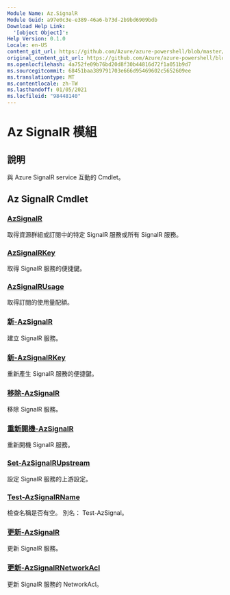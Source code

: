 ```yaml
---
Module Name: Az.SignalR
Module Guid: a97e0c3e-e389-46a6-b73d-2b9bd6909bdb
Download Help Link:
  '[object Object]': 
Help Version: 0.1.0
Locale: en-US
content_git_url: https://github.com/Azure/azure-powershell/blob/master/src/SignalR/SignalR/help/Az.SignalR.md
original_content_git_url: https://github.com/Azure/azure-powershell/blob/master/src/SignalR/SignalR/help/Az.SignalR.md
ms.openlocfilehash: 4a752fe09b76bd20d8f30b44816d72f1a051b9d7
ms.sourcegitcommit: 68451baa389791703e666d95469602c5652609ee
ms.translationtype: MT
ms.contentlocale: zh-TW
ms.lasthandoff: 01/05/2021
ms.locfileid: "98448140"
---
```

# Az SignalR 模組
## 說明
與 Azure SignalR service 互動的 Cmdlet。

## Az SignalR Cmdlet
### [AzSignalR](Get-AzSignalR.md)
取得資源群組或訂閱中的特定 SignalR 服務或所有 SignalR 服務。

### [AzSignalRKey](Get-AzSignalRKey.md)
取得 SignalR 服務的便捷鍵。

### [AzSignalRUsage](Get-AzSignalRUsage.md)
取得訂閱的使用量配額。

### [新-AzSignalR](New-AzSignalR.md)
建立 SignalR 服務。

### [新-AzSignalRKey](New-AzSignalRKey.md)
重新產生 SignalR 服務的便捷鍵。

### [移除-AzSignalR](Remove-AzSignalR.md)
移除 SignalR 服務。

### [重新開機-AzSignalR](Restart-AzSignalR.md)
重新開機 SignalR 服務。

### [Set-AzSignalRUpstream](Set-AzSignalRUpstream.md)
設定 SignalR 服務的上游設定。

### [Test-AzSignalRName](Test-AzSignalRName.md)
檢查名稱是否有空。 別名： Test-AzSignal。

### [更新-AzSignalR](Update-AzSignalR.md)
更新 SignalR 服務。

### [更新-AzSignalRNetworkAcl](Update-AzSignalRNetworkAcl.md)
更新 SignalR 服務的 NetworkAcl。

